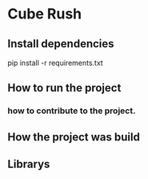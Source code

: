 # Cube Rush

## Install dependencies

pip install -r requirements.txt

## How to run the project

### how to contribute to the project.

## How the project was build

## Librarys
